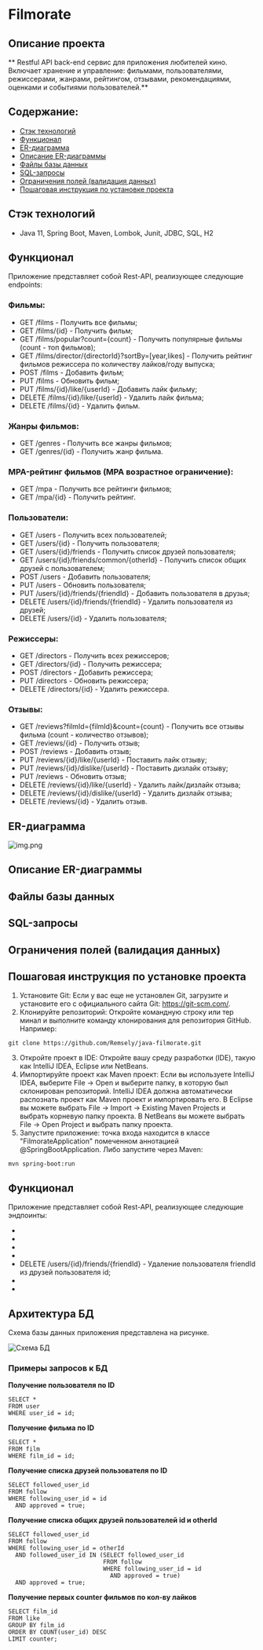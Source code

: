 # Filmorate

## Описание проекта

** Restful API back-end сервис для приложения любителей кино. Включает хранение и управление:
фильмами, пользователями, режиссерами, жанрами, рейтингом, отзывами, рекомендациями, оценками и событиями пользователей.**

## Содержание:

- [Стэк технологий](#стэк-технологий)
- [Функционал](#функционал)
- [ER-диаграмма](#er-диаграмма)
- [Описание ER-диаграммы](#описание-er-диаграммы)
- [Файлы базы данных](#файлы-базы-данных)
- [SQL-запросы](#sql-запросы)
- [Ограничения полей (валидация данных)](#ограничения-полей-валидация-данных)
- [Пошаговая инструкция по установке проекта](#пошаговая-инструкция-по-установке-проекта)


## Стэк технологий
+ Java 11, Spring Boot, Maven, Lombok, Junit, JDBC, SQL, H2

## Функционал
Приложение представляет собой Rest-API, реализующее следующие endpoints:

### Фильмы:
+ GET /films - Получить все фильмы;
+ GET /films/{id} - Получить фильм;
+ GET /films/popular?count={count} - Получить популярные фильмы (count - топ фильмов);
+ GET /films/director/{directorId}?sortBy=[year,likes] - Получить рейтинг фильмов режиссера по количеству лайков/году выпуска;
+ POST /films - Добавить фильм;
+ PUT /films - Обновить фильм;
+ PUT /films/{id}/like/{userId} - Добавить лайк фильму;
+ DELETE /films/{id}/like/{userId} - Удалить лайк фильма;
+ DELETE /films/{id} - Удалить фильм.

### Жанры фильмов:
+ GET /genres - Получить все жанры фильмов;
+ GET /genres/{id} - Получить жанр фильма.

### MPA-рейтинг фильмов (MPA возрастное ограничение):
+ GET /mpa - Получить все рейтинги фильмов;
+ GET /mpa/{id} - Получить рейтинг.

### Пользователи:
+ GET /users - Получить всех пользователей;
+ GET /users/{id} - Получить пользователя;
+ GET /users/{id}/friends - Получить список друзей пользователя;
+ GET /users/{id}/friends/common/{otherId} - Получить список общих друзей с пользователем;
+ POST /users - Добавить пользователя;
+ PUT /users - Обновить пользователя;
+ PUT /users/{id}/friends/{friendId} - Добавить пользователя в друзья;
+ DELETE /users/{id}/friends/{friendId} - Удалить пользователя из друзей;
+ DELETE /users/{id} - Удалить пользователя;

### Режиссеры:
+ GET /directors - Получить всех режиссеров;
+ GET /directors/{id} - Получить режиссера;
+ POST /directors - Добавить режиссера;
+ PUT /directors - Обновить режиссера;
+ DELETE /directors/{id} - Удалить режиссера.

### Отзывы:
+ GET /reviews?filmId={filmId}&count={count} - Получить все отзывы фильма (count - количество отзывов);
+ GET /reviews/{id} - Получить отзыв;
+ POST /reviews - Добавить отзыв;
+ PUT /reviews/{id}/like/{userId} - Поставить лайк отзыву;
+ PUT /reviews/{id}/dislike/{userId} - Поставить дизлайк отзыву;
+ PUT /reviews - Обновить отзыв;
+ DELETE /reviews/{id}/like/{userId} - Удалить лайк/дизлайк отзыва;
+ DELETE /reviews/{id}/dislike/{userId} - Удалить дизлайк отзыва;
+ DELETE /reviews/{id} - Удалить отзыв.

## ER-диаграмма

![img.png](src/main/resources/DB_diagram.jpeg)

## Описание ER-диаграммы

## Файлы базы данных

## SQL-запросы

## Ограничения полей (валидация данных)

## Пошаговая инструкция по установке проекта

1. Установите Git: Если у вас еще не установлен Git, загрузите и установите его с официального сайта
   Git: https://git-scm.com/.
2. Клонируйте репозиторий: Откройте командную строку или тер минал и выполните команду клонирования для репозитория
   GitHub. Например:

```
git clone https://github.com/Remsely/java-filmorate.git
```

3. Откройте проект в IDE: Откройте вашу среду разработки (IDE), такую как IntelliJ IDEA, Eclipse или NetBeans.
4. Импортируйте проект как Maven проект: Если вы используете IntelliJ IDEA,
   выберите File -> Open и выберите папку, в которую был склонирован репозиторий.
   IntelliJ IDEA должна автоматически распознать проект как Maven проект и импортировать его.
   В Eclipse вы можете выбрать File -> Import -> Existing Maven Projects и выбрать корневую папку проекта.
   В NetBeans вы можете выбрать File -> Open Project и выбрать папку проекта.
5. Запустите приложение: точка входа находится в классе "FilmorateApplication" помеченном аннотацией
   @SpringBootApplication.
   Либо запустите через Maven:

```
mvn spring-boot:run
```
















## Функционал

Приложение представляет собой Rest-API, реализующее следующие эндпоинты:

+ 
+ 
+ 
+ 
+ DELETE /users/{id}/friends/{friendId} - Удаление пользователя friendId из друзей пользователя id;
+ 
+ 


## Архитектура БД

Схема базы данных приложения представлена на рисунке.

![Схема БД](docs/DB_diagram.png)

### Примеры запросов к БД

**Получение пользователя по ID**

```postgresql
SELECT *
FROM user
WHERE user_id = id;
```

**Получение фильма по ID**

```postgresql
SELECT *
FROM film
WHERE film_id = id;
```

**Получение списка друзей пользователя по ID**

```postgresql
SELECT followed_user_id
FROM follow
WHERE following_user_id = id
  AND approved = true;
```

**Получение списка общих друзей пользователей id и otherId**

```postgresql
SELECT followed_user_id
FROM follow
WHERE following_user_id = otherId
  AND followed_user_id IN (SELECT followed_user_id
                           FROM follow
                           WHERE following_user_id = id
                             AND approved = true)
  AND approved = true;
```

**Получение первых counter фильмов по кол-ву лайков**

```postgresql
SELECT film_id
FROM like
GROUP BY film_id
ORDER BY COUNT(user_id) DESC
LIMIT counter;
```